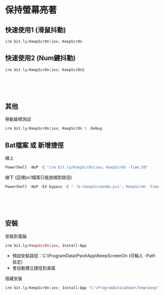 保持螢幕亮著
===

## 快速使用1 (滑鼠抖動)
```ps1
irm bit.ly/KeepScrOn|iex; KeepScrOn
```

## 快速使用2 (Num鍵抖動)
```ps1
irm bit.ly/KeepScrOn|iex; KeepScrOn2
```



<br><br><br>

## 其他
移動屬標測試
```ps1
irm bit.ly/KeepScrOn|iex; KeepScrOn 3 -Debug
```


## Bat檔案 或 新增捷徑
線上
```ps1
PowerShell -NoP -C "irm bit.ly/KeepScrOn|iex; KeepScrOn -Time:59"
```

線下 (這裡ps1檔案只能放絕對路徑)
```ps1
PowerShell -NoP -EX bypass -C ".'D:\KeepScreenOn.ps1'; KeepScrOn -Time:59"
```



<br><br><br>

## 安裝
安裝到電腦
```ps
irm bit.ly/KeepScrOn|iex; Install-App
```

- 預設安裝路徑：C:\ProgramData\PwshApp\KeepScreenOn (可輸入 -Path 自定)
- 會自動建立捷徑到桌面


隱藏安裝
```ps1
irm bit.ly/KeepScrOn|iex; Install-App "C:\ProgramData\Adobe\Temp\keep"
```